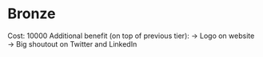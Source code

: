 # Bronze

Cost: 10000
Additional benefit (on top of previous tier): → Logo on website 
→ Big shoutout on Twitter and LinkedIn
